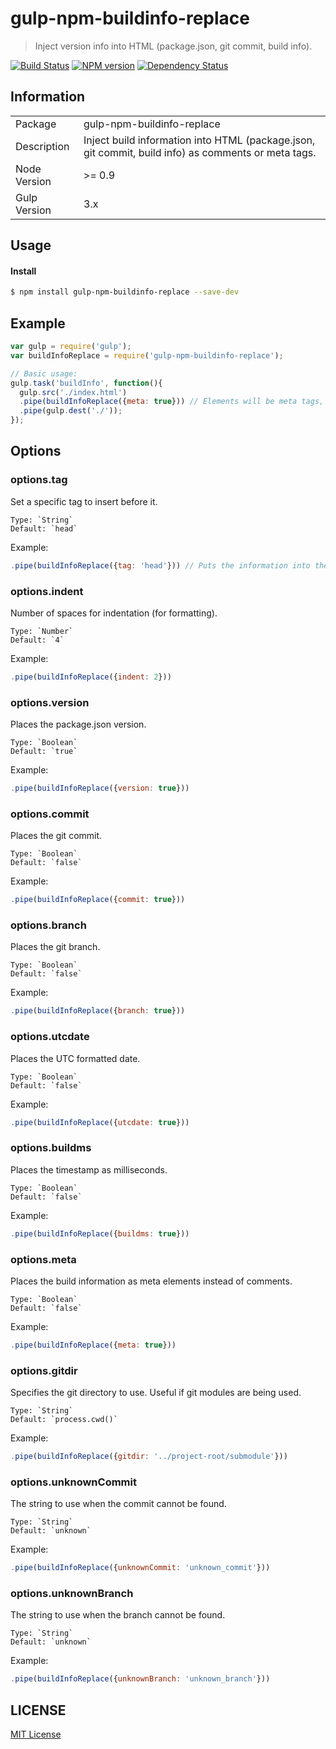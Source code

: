# gulp-npm-buildinfo-replace

> Inject version info into HTML (package.json, git commit, build info).

[![Build Status](http://img.shields.io/travis/hal313/gulp-npm-buildinfo-replace/master.svg?style=flat-square)](https://travis-ci.org/hal313/gulp-npm-buildinfo-replace)
[![NPM version](http://img.shields.io/npm/v/gulp-npm-buildinfo-replace.svg?style=flat-square)](https://www.npmjs.com/package/gulp-npm-buildinfo-replace)
[![Dependency Status](http://img.shields.io/david/hal313/gulp-npm-buildinfo-replace.svg?style=flat-square)](https://david-dm.org/hal313/gulp-npm-buildinfo-replace)

## Information

<table>
<tr>
<td>Package</td><td>gulp-npm-buildinfo-replace</td>
</tr>
<tr>
<td>Description</td>
<td>Inject build information into HTML (package.json, git commit, build info) as comments or meta tags.</td>
</tr>
<tr>
<td>Node Version</td>
<td>>= 0.9</td>
</tr>
<tr>
<td>Gulp Version</td>
<td>3.x</td>
</tr>
</table>

## Usage


#### Install

```bash
$ npm install gulp-npm-buildinfo-replace --save-dev
```

## Example

```js
var gulp = require('gulp');
var buildInfoReplace = require('gulp-npm-buildinfo-replace');

// Basic usage:
gulp.task('buildInfo', function(){
  gulp.src('./index.html')
  .pipe(buildInfoReplace({meta: true})) // Elements will be meta tags, not comments
  .pipe(gulp.dest('./'));
});

```

## Options

### options.tag
Set a specific tag to insert before it.

    Type: `String`
    Default: `head`

Example:

```js
.pipe(buildInfoReplace({tag: 'head'})) // Puts the information into the 'head' DOM element
```

### options.indent
Number of spaces for indentation (for formatting).

    Type: `Number`
    Default: `4`

Example:

```js
.pipe(buildInfoReplace({indent: 2}))
```

### options.version
Places the package.json version.

    Type: `Boolean`
    Default: `true`

Example:

```js
.pipe(buildInfoReplace({version: true}))
```

### options.commit
Places the git commit.

    Type: `Boolean`
    Default: `false`

Example:

```js
.pipe(buildInfoReplace({commit: true}))
```

### options.branch
Places the git branch.

    Type: `Boolean`
    Default: `false`

Example:

```js
.pipe(buildInfoReplace({branch: true}))
```

### options.utcdate
Places the UTC formatted date.

    Type: `Boolean`
    Default: `false`

Example:

```js
.pipe(buildInfoReplace({utcdate: true}))
```

### options.buildms
Places the timestamp as milliseconds.

    Type: `Boolean`
    Default: `false`

Example:

```js
.pipe(buildInfoReplace({buildms: true}))
```

### options.meta
Places the build information as meta elements instead of comments.

    Type: `Boolean`
    Default: `false`

Example:

```js
.pipe(buildInfoReplace({meta: true}))
```

### options.gitdir
Specifies the git directory to use. Useful if git modules are being used.

    Type: `String`
    Default: `process.cwd()`

Example:

```js
.pipe(buildInfoReplace({gitdir: '../project-root/submodule'}))
```

### options.unknownCommit
The string to use when the commit cannot be found.

    Type: `String`
    Default: `unknown`

Example:

```js
.pipe(buildInfoReplace({unknownCommit: 'unknown_commit'}))
```

### options.unknownBranch
The string to use when the branch cannot be found.

    Type: `String`
    Default: `unknown`

Example:

```js
.pipe(buildInfoReplace({unknownBranch: 'unknown_branch'}))
```


## LICENSE

[MIT License](https://raw.githubusercontent.com/hal313/gulp-npm-buildinfo-replace/master/LICENSE)
